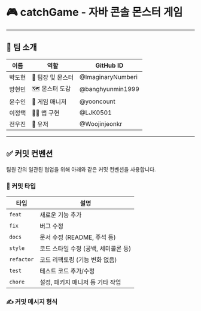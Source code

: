 # 🎮 catchGame - 자바 콘솔 몬스터 게임
---

## 👥 팀 소개

| 이름   | 역할                      | GitHub ID      |
|--------|---------------------------|----------------|
| 박도현 | 🧠 팀장 및 몬스터              | @ImaginaryNumberi        |
| 방현민 | 🗺️ 몬스터 도감                | @banghyunmin1999     |
| 윤수인 | 👾 게임 매니저          | @yooncount       |
| 이정택 | 🧍‍♂️ 맵 구현                  | @LJK0501     |
| 전우진 | 🧪 유저                      | @Woojinjeonkr    |

---

## ✅ 커밋 컨벤션

팀원 간의 일관된 협업을 위해 아래와 같은 커밋 컨벤션을 사용합니다.

### 📌 커밋 타입

| 타입       | 설명                                 |
|------------|--------------------------------------|
| `feat`     | 새로운 기능 추가                      |
| `fix`      | 버그 수정                             |
| `docs`     | 문서 수정 (README, 주석 등)           |
| `style`    | 코드 스타일 수정 (공백, 세미콜론 등)  |
| `refactor` | 코드 리팩토링 (기능 변화 없음)         |
| `test`     | 테스트 코드 추가/수정                 |
| `chore`    | 설정, 패키지 매니저 등 기타 작업       |

### ✍️ 커밋 메시지 형식

